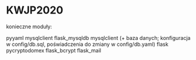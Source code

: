 # KWJP2020

konieczne moduły:

pyyaml
mysqlclient
flask_mysqldb
mysqlclient (+ baza danych; konfiguracja w config/db.sql, poświadczenia do zmiany w config/db.yaml)
flask
pycryptodomex
flask_bcrypt
flask_mail